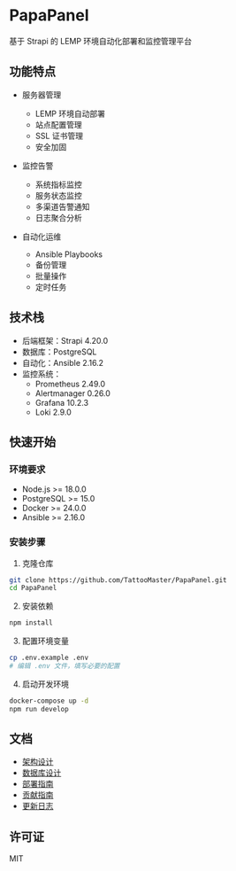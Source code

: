 # PapaPanel

基于 Strapi 的 LEMP 环境自动化部署和监控管理平台

## 功能特点

- 服务器管理
  - LEMP 环境自动部署
  - 站点配置管理
  - SSL 证书管理
  - 安全加固

- 监控告警
  - 系统指标监控
  - 服务状态监控
  - 多渠道告警通知
  - 日志聚合分析

- 自动化运维
  - Ansible Playbooks
  - 备份管理
  - 批量操作
  - 定时任务

## 技术栈

- 后端框架：Strapi 4.20.0
- 数据库：PostgreSQL
- 自动化：Ansible 2.16.2
- 监控系统：
  - Prometheus 2.49.0
  - Alertmanager 0.26.0
  - Grafana 10.2.3
  - Loki 2.9.0

## 快速开始

### 环境要求

- Node.js >= 18.0.0
- PostgreSQL >= 15.0
- Docker >= 24.0.0
- Ansible >= 2.16.0

### 安装步骤

1. 克隆仓库
```bash
git clone https://github.com/TattooMaster/PapaPanel.git
cd PapaPanel
```

2. 安装依赖
```bash
npm install
```

3. 配置环境变量
```bash
cp .env.example .env
# 编辑 .env 文件，填写必要的配置
```

4. 启动开发环境
```bash
docker-compose up -d
npm run develop
```

## 文档

- [架构设计](docs/architecture/overview.md)
- [数据库设计](docs/architecture/database.md)
- [部署指南](docs/architecture/deployment.md)
- [贡献指南](CONTRIBUTING.md)
- [更新日志](CHANGELOG.md)

## 许可证

MIT 
